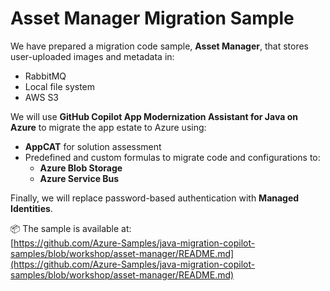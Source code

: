 # Asset Manager Migration Sample

We have prepared a migration code sample, **Asset Manager**, that stores user-uploaded images and metadata in:

- RabbitMQ  
- Local file system  
- AWS S3  

We will use **GitHub Copilot App Modernization Assistant for Java on Azure** to migrate the app estate to Azure using:

- **AppCAT** for solution assessment  
- Predefined and custom formulas to migrate code and configurations to:
  - **Azure Blob Storage**  
  - **Azure Service Bus**  

Finally, we will replace password-based authentication with **Managed Identities**.

📦 The sample is available at:  
[https://github.com/Azure-Samples/java-migration-copilot-samples/blob/workshop/asset-manager/README.md](https://github.com/Azure-Samples/java-migration-copilot-samples/blob/workshop/asset-manager/README.md)